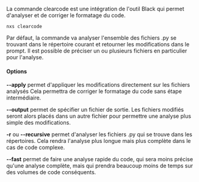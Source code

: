 
La commande clearcode est une intégration de l'outil Black qui permet d'analyser et de corriger le formatage du code.

```console
nxs clearcode
```

Par défaut, la commande va analyser l'ensemble des fichiers .py se trouvant dans le répertoire courant et retourner les modifications dans le prompt.
Il est possible de préciser un ou plusieurs fichiers en particulier pour l'analyse.

#### Options

**--apply** permet d'appliquer les modifications directement sur les fichiers analysés
Cela permettra de corriger le formatage du code sans étape intermédiaire.

**--output** permet de spécifier un fichier de sortie. Les fichiers modifiés seront alors placés dans un autre fichier pour permettre une analyse plus simple des modifications.

**-r** ou **--recursive** permet d'analyser les fichiers .py qui se trouve dans les répertoires.
Cela rendra l'analyse plus longue mais plus complète dans le cas de code complexe.

**--fast** permet de faire une analyse rapide du code, qui sera moins précise qu'une analyse complète, mais qui prendra beaucoup moins de temps sur des volumes de code conséquents.


